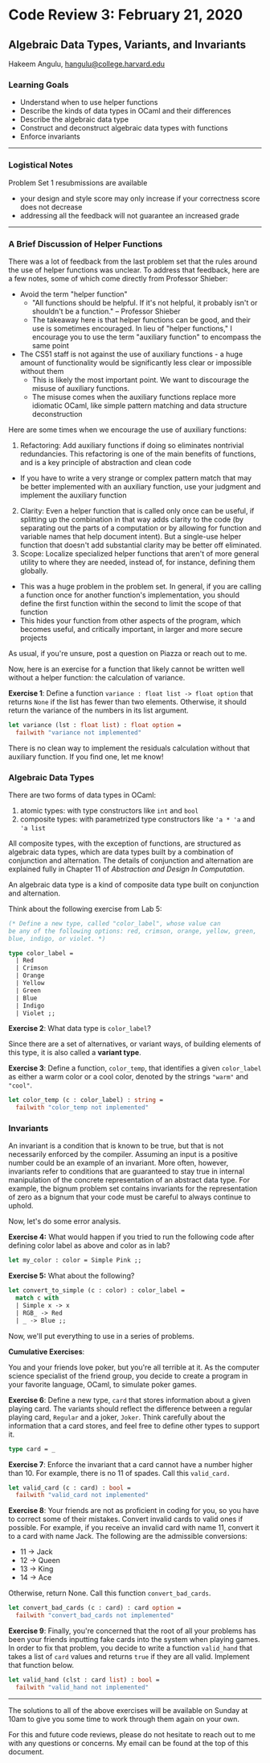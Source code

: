 # Code Review 3: February 21, 2020
## Algebraic Data Types, Variants, and Invariants

Hakeem Angulu,
hangulu@college.harvard.edu

### Learning Goals

- Understand when to use helper functions
- Describe the kinds of data types in OCaml and their differences
- Describe the algebraic data type
- Construct and deconstruct algebraic data types with functions
- Enforce invariants

---
### Logistical Notes

Problem Set 1 resubmissions are available
- your design and style score may only increase if your correctness score does not decrease
- addressing all the feedback will not guarantee an increased grade

---

### A Brief Discussion of Helper Functions

There was a lot of feedback from the last problem set that the rules around the use of helper functions was unclear. To address that feedback, here are a few notes, some of which come directly from Professor Shieber:

- Avoid the term "helper function"
  - "All functions should be helpful. If it's not helpful, it probably isn't or shouldn't be a function." – Professor Shieber
  - The takeaway here is that helper functions can be good, and their use is sometimes encouraged. In lieu of "helper functions," I encourage you to use the term "auxiliary function" to encompass the same point
- The CS51 staff is not against the use of auxiliary functions - a huge amount of functionality would be significantly less clear or impossible without them
  - This is likely the most important point. We want to discourage the misuse of auxiliary functions.
  - The misuse comes when the auxiliary functions replace more idiomatic OCaml, like simple pattern matching and data structure deconstruction

Here are some times when we encourage the use of auxiliary functions:

1. Refactoring: Add auxiliary functions if doing so eliminates nontrivial redundancies. This refactoring is one of the main benefits of functions, and is a key principle of abstraction and clean code
  - If you have to write a very strange or complex pattern match that may be better implemented with an auxiliary function, use your judgment and implement the auxiliary function
2. Clarity: Even a helper function that is called only once can be useful, if splitting up the combination in that way adds clarity to the code (by separating out the parts of a computation or by allowing for function and variable names that help document intent). But a single-use helper function that doesn't add substantial clarity may be better off eliminated.
3. Scope: Localize specialized helper functions that aren't of more general utility to where they are needed, instead of, for instance, defining them globally.
  - This was a huge problem in the problem set. In general, if you are calling a function once for another function's implementation, you should define the first function within the second to limit the scope of that function
  - This hides your function from other aspects of the program, which becomes useful, and critically important, in larger and more secure projects

As usual, if you're unsure, post a question on Piazza or reach out to me.

Now, here is an exercise for a function that likely cannot be written well without a helper function: the calculation of variance.

**Exercise 1**: Define a function `variance : float list -> float option` that returns `None` if the list has fewer than two elements. Otherwise, it should return the variance of the numbers in its list argument.

```ocaml
let variance (lst : float list) : float option =
  failwith "variance not implemented"
```

There is no clean way to implement the residuals calculation without that auxiliary function. If you find one, let me know!

### Algebraic Data Types

There are two forms of data types in OCaml:

1. atomic types: with type constructors like `int` and `bool`
2. composite types: with parametrized type constructors like `'a * 'a` and `'a list`

All composite types, with the exception of functions, are structured as algebraic data types, which are data types built by a combination of conjunction and alternation. The details of conjunction and alternation are explained fully in Chapter 11 of *Abstraction and Design In Computation*.

An algebraic data type is a kind of composite data type built on conjunction and alternation.

Think about the following exercise from Lab 5:

```ocaml
(* Define a new type, called "color_label", whose value can
be any of the following options: red, crimson, orange, yellow, green,
blue, indigo, or violet. *)

type color_label =
  | Red
  | Crimson
  | Orange
  | Yellow
  | Green
  | Blue
  | Indigo
  | Violet ;;
```

**Exercise 2**: What data type is `color_label`?

Since there are a set of alternatives, or variant ways, of building elements of this type, it is also called a **variant type**.

**Exercise 3**: Define a function, `color_temp`, that identifies a given `color_label` as either a warm color or a cool color, denoted by the strings `"warm"` and `"cool"`.

```ocaml
let color_temp (c : color_label) : string =
  failwith "color_temp not implemented"
```

### Invariants

An invariant is a condition that is known to be true, but that is not necessarily enforced by the compiler. Assuming an input is a positive number could be an example of an invariant. More often, however, invariants refer to conditions that are guaranteed to stay true in internal manipulation of the concrete representation of an abstract data type.  For example, the bignum problem set contains invariants for the representation of zero as a bignum that your code must be careful to always continue to uphold.

Now, let's do some error analysis.

**Exercise 4:** What would happen if you tried to run the following code after defining color label as above and color as in lab?

```ocaml
let my_color : color = Simple Pink ;;
```

**Exercise 5:** What about the following?

```ocaml
let convert_to_simple (c : color) : color_label =
  match c with
  | Simple x -> x
  | RGB_ -> Red
  | _ -> Blue ;;
```

Now, we'll put everything to use in a series of problems.

**Cumulative Exercises**:

You and your friends love poker, but you're all terrible at it. As the computer science specialist of the friend group, you decide to create a program in your favorite language, OCaml, to simulate poker games.

**Exercise 6**: Define a new type, `card` that stores information about a given playing card. The variants should reflect the difference between a regular playing card, `Regular` and a joker, `Joker`. Think carefully about the information that a card stores, and feel free to define other types to support it.

```ocaml
type card = _
```


**Exercise 7**: Enforce the invariant that a card cannot have a number higher than 10. For example, there is no 11 of spades. Call this `valid_card.`

```ocaml
let valid_card (c : card) : bool =
  failwith "valid_card not implemented"
```

**Exercise 8**: Your friends are not as proficient in coding for you, so you have to correct some of their mistakes. Convert invalid cards to valid ones if possible. For example, if you receive an invalid card with name 11, convert it to a card with name Jack. The following are the admissible conversions:

- 11 -> Jack
- 12 -> Queen
- 13 -> King
- 14 -> Ace

Otherwise, return None. Call this function `convert_bad_cards`.

```ocaml
let convert_bad_cards (c : card) : card option =
  failwith "convert_bad_cards not implemented"
```

**Exercise 9**: Finally, you're concerned that the root of all your problems has been your friends inputting fake cards into the system when playing games. In order to fix that problem, you decide to write a function `valid_hand` that takes a list of `card` values and returns `true` if they are all valid. Implement that function below.

```ocaml
let valid_hand (clst : card list) : bool =
  failwith "valid_hand not implemented"
```

---

The solutions to all of the above exercises will be available on Sunday at 10am to give you some time to work through them again on your own.

For this and future code reviews, please do not hesitate to reach out to me with any questions or concerns. My email can be found at the top of this document.
